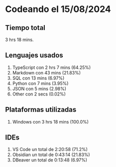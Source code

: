 # Codeando el 15/08/2024

## Tiempo total
3 hrs 18 mins.

## Lenguajes usados
1. TypeScript con 2 hrs 7 mins (64.25%)
1. Markdown con 43 mins (21.83%)
1. SQL con 13 mins (6.97%)
1. Python con 7 mins (3.95%)
1. JSON con 5 mins (2.98%)
1. Other con 2 secs (0.02%)

## Plataformas utilizadas
1. Windows con 3 hrs 18 mins (100.0%)

## IDEs
1. VS Code un total de 2:20:58 (71.2%)
1. Obsidian un total de 0:43:14 (21.83%)
1. DBeaver un total de 0:13:48 (6.97%)
